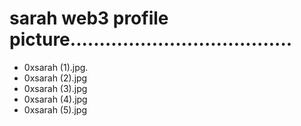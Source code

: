 # sarah web3 profile picture......................................
- 0xsarah (1).jpg.
- 0xsarah (2).jpg
- 0xsarah (3).jpg
- 0xsarah (4).jpg
- 0xsarah (5).jpg
